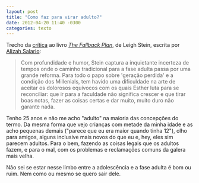 ```yaml
---
layout: post
title: "Como faz para virar adulto?"
date: 2012-04-20 11:40 -0300
categories: texto
---
```

Trecho da [crítica](http://therumpus.net/2012/04/not-just-a-review-my-life-and-the-fallback-plan-by-leigh-stein/) ao livro _[The Fallback Plan](https://www.amazon.com.br/Fallback-Plan-Leigh-Stein-ebook/dp/B004ZZP6E6/ref=as_li_ss_tl?ie=UTF8&qid=1486669180&sr=8-1&keywords=The+Fallback+Plan&linkCode=ll1&tag=manudousua-20&linkId=77c7766481da10c4a847617d2f81aab9)_, de Leigh Stein, escrita por [Alizah Salario](http://www.alizahsalario.com/):

> Com profundidade e humor, Stein captura a inquietante incerteza de tempos onde o caminho tradicional para a fase adulta passa por uma grande reforma. Para todo o papo sobre 'geração perdida' e a condição dos Millenials, tem havido uma dificuldade na arte de aceitar os dolorosos equívocos com os quais Esther luta para se reconciliar: que ir para a faculdade não significa crescer e que tirar boas notas, fazer as coisas certas e dar muito, muito duro não garante nada.

Tenho 25 anos e não me acho "adulto" na maioria das concepções do termo. Da mesma forma que vejo crianças com metade da minha idade e as acho pequenas demais ("parece que eu era maior quando tinha 12"), olho para amigos, alguns inclusive mais novos do que eu e, hey, eles sim parecem adultos. Para o bem, fazendo as coisas legais que os adultos fazem, e para o mal, com os problemas e reclamações comuns da galera mais velha.

Não sei se estar nesse limbo entre a adolescência e a fase adulta é bom ou ruim. Nem como ou mesmo se quero sair dele.
